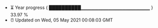 - ⏳ Year progress { ██████████▁▁▁▁▁▁▁▁▁▁▁▁▁▁▁▁▁▁▁▁ } 33.97 %
- ⏰ Updated on Wed, 05 May 2021 00:08:03 GMT

